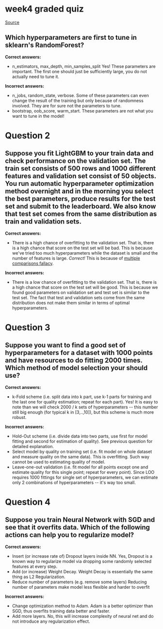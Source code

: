 # week4 graded quiz

[Source](https://www.coursera.org/learn/competitive-data-science/supplement/mdQvl/comments-on-quiz "Permalink to Comments on quiz | Coursera")

## Which hyperparameters are first to tune in sklearn's RandomForest?

**Correct answers:**

* n\_estimators, max\_depth, min\_samples\_split Yes! These parameters are important. The first one should just be sufficiently large, you do not actually need to tune it.

**Incorrect answers:**

* n\_jobs, random\_state, verbose. Some of these parameters can even change the result of the training but only because of randomness involved. They are for sure not the parameters to tune.
* bootstrap, oob\_score, warm\_start. These parameters are not what you want to tune in the model!

# Question 2

## Suppose you fit LightGBM to your train data and check performance on the validation set. The train set consists of 500 rows and 1000 different features and validation set consist of 50 objects. You run automatic hyperparameter optimization method overnight and in the morning you select the best parameters, produce results for the test set and submit to the leaderboard. We also know that test set comes from the same distribution as train and validation sets.

**Correct answers:**

* There is a high chance of overfitting to the validation set. That is, there is a high chance that score on the test set will be bad. This is because we've tried too much hyperparameters while the dataset is small and the number of features is large. *Correct!* This is because of [multiple comparisons fallacy](https://en.wikipedia.org/wiki/Multiple_comparisons_problem).

**Incorrect answers:**

* There is a low chance of overfitting to the validation set. That is, there is a high chance that score on the test set will be good. This is because we found good parameters on validation set and test set is similar to the test set. The fact that test and validation sets come from the same distribution does not make them similar in terms of optimal hyperparameters.

# Question 3

## Suppose you want to find a good set of hyperparameters for a dataset with 1000 points and have resources to do fitting 2000 times. Which method of model selection your should use?

**Correct answers:**

* k-Fold scheme (i.e. split data into k part, use k-1 parts for training and the last one for quality estimation; repeat for each part). Yes! It is easy to note than we will check 2000 / k sets of hyperparameters -- this number still big enough (for typical k in [3,..,10]), but this scheme is much more robust.

**Incorrect answers:**

* Hold-Out scheme (i.e. divide data into two parts, use first for model fitting and second for estimation of quality). See previous question for detailed explanation.
* Select model by quality on training set (i.e. fit model on whole dataset and measure quality on the same data). This is overfitting. Such way cannot be used to estimating quality of model.
* Leave-one-out validation (i.e. fit model for all points except one and estimate quality for this single point; repeat for every point). Since LOO requires 1000 fittings for single set of hyperparameters, we can estimate only 2 combinations of hyperparameters -- it's way too small.

# Question 4

## Suppose you train Neural Network with SGD and see that it overfits data. Which of the following actions can help you to regularize model?

**Correct answers:**

* Insert (or increase rate of) Dropout layers inside NN. Yes, Dropout is a known way to regularize model via dropping some randomly selected features at every step.
* Add (or increase) Weight Decay. Weight Decay is essentially the same thing as L2 Regularization.
* Reduce number of parameters (e.g. remove some layers) Reducing number of parameters make model less flexible and harder to overfit

**Incorrect answers:**

* Change optimization method to Adam. Adam is a better optimizer than SGD, thus overfits training data better and faster.
* Add more layers. No, this will increase complexity of neural net and do not introduce any regularization effect.
